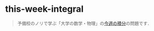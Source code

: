 # this-week-integral
> 予備校のノリで学ぶ「大学の数学・物理」の[今週の積分](https://www.youtube.com/playlist?list=PLDJfzGjtVLHnFsN4JdZxQJ3F4e4Sf13p8)の問題です．
